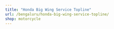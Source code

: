 ```yaml
---
title: "Honda Big Wing Service Topline"
url: /bengaluru/honda-big-wing-service-topline/
shop: motorcycle
---
```

